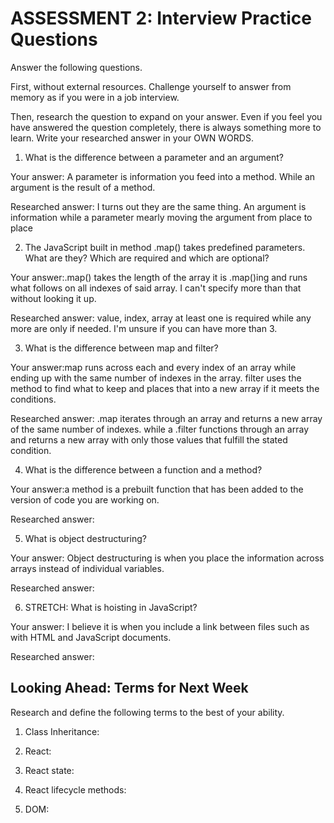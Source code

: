 # ASSESSMENT 2: Interview Practice Questions

Answer the following questions.

First, without external resources. Challenge yourself to answer from memory as if you were in a job interview.

Then, research the question to expand on your answer. Even if you feel you have answered the question completely, there is always something more to learn. Write your researched answer in your OWN WORDS.

1. What is the difference between a parameter and an argument?

  Your answer: A parameter is information you feed into a method. While an argument is the result of a method.

  Researched answer: I turns out they are the same thing. An argument is information while a parameter mearly moving the argument from place to place



2. The JavaScript built in method .map() takes predefined parameters. What are they? Which are required and which are optional?

  Your answer:.map() takes the length of the array it is .map()ing and runs what follows on all indexes of said array. I can't specify more than that without looking it up.

  Researched answer: value, index, array at least one is required while any more are only if needed. I'm unsure if you can have more than 3.



3. What is the difference between map and filter?

  Your answer:map runs across each and every index of an array while ending up with the same number of indexes in the array. filter uses the method to find what to keep and places that into a new array if it meets the conditions.

  Researched answer: .map iterates through an array and returns a new array of the same number of indexes. while a .filter functions through an array and returns a new array with only those values that fulfill the stated condition.



4. What is the difference between a function and a method?

  Your answer:a method is a prebuilt function that has been added to the version of code you are working on.

  Researched answer:



5. What is object destructuring?

  Your answer: Object destructuring is when you place the information across arrays instead of individual variables.

  Researched answer:



6. STRETCH: What is hoisting in JavaScript?

  Your answer: I believe it is when you include a link between files such as with HTML and JavaScript documents.

  Researched answer:



## Looking Ahead: Terms for Next Week

Research and define the following terms to the best of your ability.

1. Class Inheritance:

2. React:

3. React state:

4. React lifecycle methods:

5. DOM:
